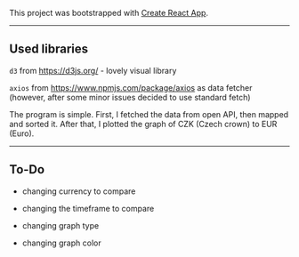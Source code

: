 This project was bootstrapped with [Create React App](https://github.com/facebook/create-react-app).
____

## Used libraries

`d3` from https://d3js.org/ - lovely visual library

`axios` from https://www.npmjs.com/package/axios as data fetcher (however, after some minor issues decided to use standard fetch)

The program is simple. 
First, I fetched the data from open API, then mapped and sorted it.
After that, I plotted the graph of CZK (Czech crown) to EUR (Euro).
____
## To-Do

- changing currency to compare

- changing the timeframe to compare

- changing graph type

- changing graph color